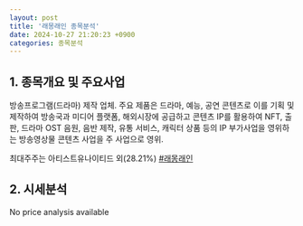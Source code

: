 ```yaml
---
layout: post
title: '래몽래인 종목분석'
date: 2024-10-27 21:20:23 +0900
categories: 종목분석
---
```


## 1. 종목개요 및 주요사업

방송프로그램(드라마) 제작 업체. 주요 제품은 드라마, 예능, 공연 콘텐츠로 이를 기획 및 제작하여 방송국과 미디어 플랫폼, 해외시장에 공급하고 콘텐츠 IP를 활용하여 NFT, 출판, 드라마 OST 음원, 음반 제작, 유통 서비스, 캐릭터 상품 등의 IP 부가사업을 영위하는 방송영상물 콘텐츠 사업을 주 사업으로 영위.

최대주주는 아티스트유나이티드 외(28.21%)
[#래몽래인](#)

## 2. 시세분석

No price analysis available
